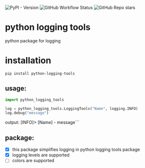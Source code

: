 ![PyPI - Version](https://badge.fury.io/py/python-logging-tools.svg)
![GitHub Workflow Status](https://github.com/MGS-Daniil/python-logging-tools/actions/workflows/python-app.yml/badge.svg)
![GitHub Repo stars](https://img.shields.io/github/stars/MGS-Daniil/python-logging-tools)
# python logging tools
python package for logging

# installation
```commandline
pip install python-logging-tools
```

## usage:
```python
import python_logging_tools

log = python_logging_tools.LoggingTools("Name", logging.INFO)
log.debug("message")
```
output:
[INFO]> [Name] - message```

## package:
- [x] this package simplifies logging in python
logging tools package
- [x] logging levels are supported
- [ ] colors are supported
